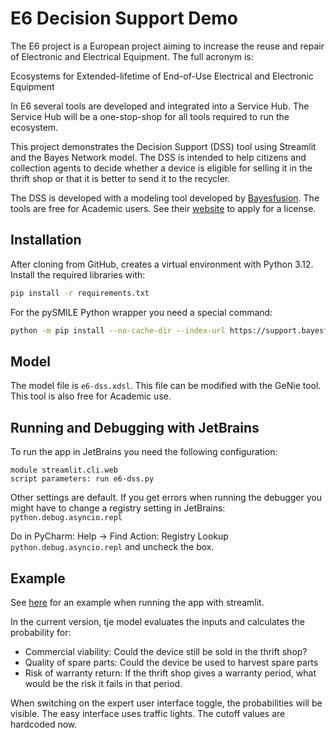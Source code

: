 # E6 Decision Support Demo

The E6 project is a European project aiming to increase the reuse and repair of Electronic and Electrical Equipment. 
The full acronym is:

Ecosystems for Extended-lifetime of End-of-Use Electrical and Electronic Equipment

In E6 several tools are developed and integrated into a Service Hub. The Service Hub will be a one-stop-shop for all 
tools required to run the ecosystem.   

This project demonstrates the Decision Support (DSS) tool using Streamlit and the Bayes Network model. The DSS is 
intended to help citizens and collection agents to decide whether a device is eligible for selling it in the thrift shop 
or that it is better to send it to the recycler.

The DSS is developed with a modeling tool developed by [Bayesfusion](https://www.bayesfusion.com/). The tools are 
free for Academic users. See their [website](https://www.bayesfusion.com/downloads/) to apply for a license.

## Installation
After cloning from GitHub, creates a virtual environment with Python 3.12. Install the required libraries with:
```bash
pip install -r requirements.txt
```
For the pySMILE Python wrapper you need a special command:
```bash
python -m pip install --no-cache-dir --index-url https://support.bayesfusion.com/pysmile-A/ pysmile
```

## Model
The model file is <code>e6-dss.xdsl</code>. This file can be modified with the GeNie tool. This tool is also free for 
Academic use.

## Running and Debugging with JetBrains
To run the app in JetBrains you need the following configuration:
```
module streamlit.cli.web
script parameters: run e6-dss.py
```
Other settings are default. If you get errors when running the debugger you might have to change a registry setting 
in JetBrains: <code>python.debug.asyncio.repl</code>

Do in PyCharm: Help -> Find Action: Registry
Lookup <code>python.debug.asyncio.repl</code> and uncheck the box.

## Example
See [here](doc/examples.md) for an example when running the app with streamlit.

In the current version, tje model evaluates the inputs and calculates the probability for:
* Commercial viability: Could the device still be sold in the thrift shop?
* Quality of spare parts: Could the device be used to harvest spare parts
* Risk of warranty return: If the thrift shop gives a warranty period, what would be the risk it fails in that period.

When switching on the expert user interface toggle, the probabilities will be visible. The easy interface
uses traffic lights. The cutoff values are hardcoded now.




